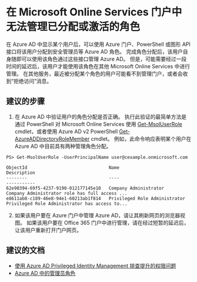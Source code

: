 <properties
    pageTitle="Unable to manage role in a Microsoft Online Services portal after being assigned or activated"
    description="在某些 Microsoft Online Services 门户中，最近已分配到某个角色或激活了其角色的用户无法进行管理"
    service="microsoft.aad"
    resource="Microsoft_AAD_IAM"
    authors="billmath"
    displayOrder="1"
    selfHelpType="resource"
    supportTopicIds="32462545"
    resourceTags=""
    productPesIds="14785"
    cloudEnvironments="public"
/>


# <a name="unable-to-manage-role-in-a-microsoft-online-services-portal-after-being-assigned-or-activated"></a>在 Microsoft Online Services 门户中无法管理已分配或激活的角色

在 Azure AD 中显示某个用户后，可以使用 Azure 门户、PowerShell 或图形 API 接口将该用户分配到安全管理员等 Azure AD 角色。  完成角色分配后，该用户自身随即可以使用该角色通过这些接口管理 Azure AD。 但是，可能需要经过一段时间的延迟后，该用户才能使用该角色在其他 Microsoft Online Services 中进行管理。  在其他服务，最近被分配某个角色的用户可能看不到管理门户，或者会收到“拒绝访问”消息。

## <a name="recommended-steps"></a>**建议的步骤**


1. 在 Azure AD 中验证用户的角色分配是否正确。  执行此验证的最简单方法是通过 PowerShell 对 Microsoft Online Services 使用 [Get-MsolUserRole](https://docs.microsoft.com/powershell/msonline/v1/get-msoluserrole) cmdlet，或者使用 Azure AD v2 PowerShell [Get-AzureADDirectoryRoleMember](https://docs.microsoft.com/powershell/azuread/v2/get-azureaddirectoryrolemember) cmdlet。  例如，此命令响应表明某个用户在 Azure AD 中目前具有两种管理角色分配。

```
PS> Get-MsolUserRole -UserPrincipalName user@cexample.onmicrosoft.com

ObjectId                               Name                             Description
--------                               ----                             -----------
62e90394-69f5-4237-9190-012177145e10   Company Administrator            Company Administrator role has full access ...
e8611ab8-c189-46e8-94e1-60213ab1f814   Privileged Role Administrator    Privileged Role Administrator has access to...
```
2. 如果该用户要在 Azure 门户中管理 Azure AD，请让其刷新网页的浏览器视图。 如果该用户要在 Office 365 门户中进行管理，请在经过短暂的延迟后，让该用户重新打开门户网页。  


## <a name="recommended-documents"></a>**建议的文档**
* [使用 Azure AD Privileged Identity Management 排查提升的权限问题](https://social.technet.microsoft.com/wiki/contents/articles/37568.troubleshooting-elevated-permissions-with-azure-ad-privileged-identity-management.aspx)<br>
* [Azure AD 中的管理员角色](https://docs.microsoft.com/azure/active-directory/active-directory-assign-admin-roles)

